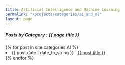 ```yaml
---
title: Artificial Intelligence and Machine Learning
permalink: "/projects/categories/ai_and_ml"
layout: page
---
```


<h5> Posts by Category : {{ page.title }} </h5>

<div class="card">
  {% for post in site.categories.AI %}
    <li class="category-posts"><span>{{ post.date | date_to_string }}</span> &nbsp; <a href="{{ post.url }}">{{ post.title }}</a></li>
  {% endfor %}
</div>
